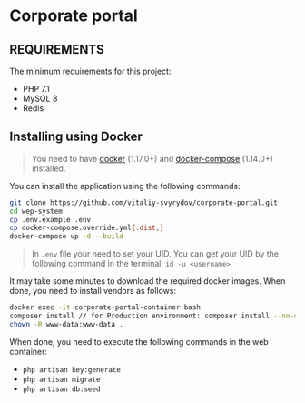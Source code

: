 Corporate portal
================================


REQUIREMENTS
------------

The minimum requirements for this project:
- PHP 7.1
- MySQL 8
- Redis


Installing using Docker
-----------------------

> You need to have [docker](http://www.docker.com) (1.17.0+) and
[docker-compose](https://docs.docker.com/compose/install/) (1.14.0+) installed.

You can install the application using the following commands:

```sh
git clone https://github.com/vitaliy-svyrydov/corporate-portal.git
cd wep-system
cp .env.example .env
cp docker-compose.override.yml{.dist,}
docker-compose up -d --build
```

> In `.env` file your need to set your UID.
> You can get your UID by the following command in the terminal: `id -u <username>`


It may take some minutes to download the required docker images. When
done, you need to install vendors as follows:

```sh
docker exec -it corporate-portal-container bash
composer install // for Production environment: composer install --no-dev --optimize-autoloader
chown -R www-data:www-data .
```

When done, you need to execute the following commands in the web container:
- `php artisan key:generate`
- `php artisan migrate`
- `php artisan db:seed`